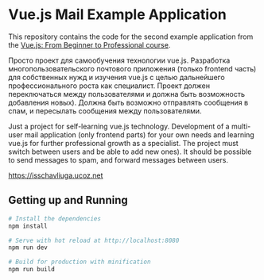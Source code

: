 # Vue.js Mail Example Application

This repository contains the code for the second example application from the [Vue.js: From Beginner to Professional course](https://l.codingexplained.com/course/vuejs?src=github).

Просто проект для самообучения технологии vue.js. Разработка многопользовательского почтового приложения (только frontend часть) для собственных нужд и изучения vue.js с целью дальнейшего профессионального роста как специалист. Проект должен переключаться между пользователями и должна быть возможность добавления новых). Должна быть возможно отправлять сообщения в спам, и пересылать сообщения между пользователями.

Just a project for self-learning vue.js technology. Development of a multi-user mail application (only frontend parts) for your own needs and learning vue.js for further professional growth as a specialist. The project must switch between users and be able to add new ones). It should be possible to send messages to spam, and forward messages between users.

https://isschavliuga.ucoz.net


## Getting up and Running

``` bash
# Install the dependencies
npm install

# Serve with hot reload at http://localhost:8080
npm run dev

# Build for production with minification
npm run build
```
